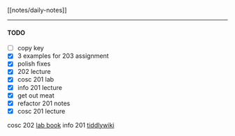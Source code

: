 [[notes/daily-notes]]

---

#### TODO
- [ ] copy key
- [x] 3 examples for 203 assignment
- [x] polish fixes
- [x] 202 lecture
- [x] cosc 201 lab
- [x] info 201 lecture
- [x] get out meat
- [x] refactor 201 notes
- [x] cosc 201 lecture

cosc 202 [lab book](https://cosc202.cspages.otago.ac.nz/lab-book/COSC202LabBook.pdf)
info 201 [tiddlywiki](https://isgb.otago.ac.nz/infosci/INFO201/labs_release/raw/master/output/info201_labs.html#%2FLabs%2FLab%2002%2FLab%202%3A%20Git%20and%20GitBucket:%5B%5B%2FLabs%2FLab%2002%2FLab%202%3A%20Git%20and%20GitBucket%5D%5D)

